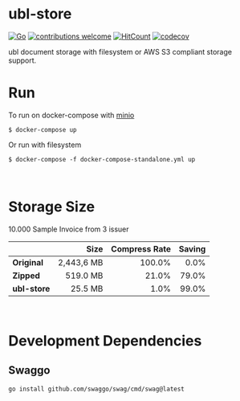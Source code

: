 # ubl-store

[![Go](https://github.com/codingtroop/ubl-store/actions/workflows/go.yml/badge.svg)](https://github.com/codingtroop/ubl-store/actions/workflows/go.yml)
[![contributions welcome](https://img.shields.io/badge/contributions-welcome-brightgreen.svg?style=flat)](https://github.com/codingtroop/ubl-store/issues)
[![HitCount](http://hits.dwyl.com/codingtroop/ubl-store.svg)](http://hits.dwyl.com/codingtroop/ubl-store)
[![codecov](https://codecov.io/gh/codingtroop/ubl-store/branch/main/graph/badge.svg?token=6E72396ORB)](https://codecov.io/gh/codingtroop/ubl-store)


ubl document storage with filesystem or AWS S3 compliant storage support.


# Run
To run on docker-compose with [minio](https://min.io/)
```
$ docker-compose up
````
Or run with filesystem
```
$ docker-compose -f docker-compose-standalone.yml up
```
<br/>


# Storage Size 

10.000 Sample Invoice from 3 issuer

|           | Size    | Compress Rate | Saving |
|-----------|---------:|------:|------:|
| **Original**  | 2,443,6 MB | 100.0% |  0.0% |
| **Zipped**   | 519.0 MB  | 21.0%  | 79.0% |
| **ubl-store** |  25.5 MB   | 1.0% | 99.0% |


<br/>

# Development Dependencies 

## Swaggo

```shell
go install github.com/swaggo/swag/cmd/swag@latest
```